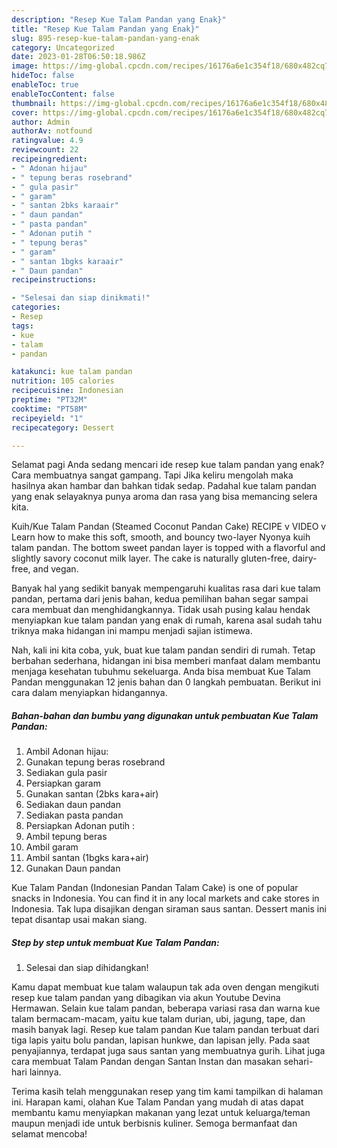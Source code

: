 ```yaml
---
description: "Resep Kue Talam Pandan yang Enak}"
title: "Resep Kue Talam Pandan yang Enak}"
slug: 895-resep-kue-talam-pandan-yang-enak
category: Uncategorized
date: 2023-01-28T06:50:18.986Z
image: https://img-global.cpcdn.com/recipes/16176a6e1c354f18/680x482cq70/kue-talam-pandan-foto-resep-utama.jpg
hideToc: false
enableToc: true
enableTocContent: false
thumbnail: https://img-global.cpcdn.com/recipes/16176a6e1c354f18/680x482cq70/kue-talam-pandan-foto-resep-utama.jpg
cover: https://img-global.cpcdn.com/recipes/16176a6e1c354f18/680x482cq70/kue-talam-pandan-foto-resep-utama.jpg
author: Admin
authorAv: notfound
ratingvalue: 4.9
reviewcount: 22
recipeingredient:
- " Adonan hijau"
- " tepung beras rosebrand"
- " gula pasir"
- " garam"
- " santan 2bks karaair"
- " daun pandan"
- " pasta pandan"
- " Adonan putih "
- " tepung beras"
- " garam"
- " santan 1bgks karaair"
- " Daun pandan"
recipeinstructions:

- "Selesai dan siap dinikmati!"
categories:
- Resep
tags:
- kue
- talam
- pandan

katakunci: kue talam pandan 
nutrition: 105 calories
recipecuisine: Indonesian
preptime: "PT32M"
cooktime: "PT58M"
recipeyield: "1"
recipecategory: Dessert

---
```



Selamat pagi Anda sedang mencari ide resep kue talam pandan yang enak? Cara membuatnya sangat gampang. Tapi Jika keliru mengolah maka hasilnya akan hambar dan bahkan tidak sedap. Padahal kue talam pandan yang enak selayaknya punya aroma dan rasa yang bisa memancing selera kita.


Kuih/Kue Talam Pandan (Steamed Coconut Pandan Cake) RECIPE v VIDEO v Learn how to make this soft, smooth, and bouncy two-layer Nyonya kuih talam pandan. The bottom sweet pandan layer is topped with a flavorful and slightly savory coconut milk layer. The cake is naturally gluten-free, dairy-free, and vegan.

Banyak hal yang sedikit banyak mempengaruhi kualitas rasa dari kue talam pandan, pertama dari jenis bahan, kedua pemilihan bahan segar sampai cara membuat dan menghidangkannya. Tidak usah pusing kalau hendak menyiapkan kue talam pandan yang enak di rumah, karena asal sudah tahu triknya maka hidangan ini mampu menjadi sajian istimewa.


Nah, kali ini kita coba, yuk, buat kue talam pandan sendiri di rumah. Tetap berbahan sederhana, hidangan ini bisa memberi manfaat dalam membantu menjaga kesehatan tubuhmu sekeluarga. Anda bisa membuat Kue Talam Pandan menggunakan 12 jenis bahan dan 0 langkah pembuatan. Berikut ini cara dalam menyiapkan hidangannya.

<!--inarticleads1-->

##### Bahan-bahan dan bumbu yang digunakan untuk pembuatan Kue Talam Pandan:

1. Ambil  Adonan hijau:
1. Gunakan  tepung beras rosebrand
1. Sediakan  gula pasir
1. Persiapkan  garam
1. Gunakan  santan (2bks kara+air)
1. Sediakan  daun pandan
1. Sediakan  pasta pandan
1. Persiapkan  Adonan putih :
1. Ambil  tepung beras
1. Ambil  garam
1. Ambil  santan (1bgks kara+air)
1. Gunakan  Daun pandan


Kue Talam Pandan (Indonesian Pandan Talam Cake) is one of popular snacks in Indonesia. You can find it in any local markets and cake stores in Indonesia. Tak lupa disajikan dengan siraman saus santan. Dessert manis ini tepat disantap usai makan siang. 

<!--inarticleads2-->

##### Step by step untuk membuat Kue Talam Pandan:


1. Selesai dan siap dihidangkan!

Kamu dapat membuat kue talam walaupun tak ada oven dengan mengikuti resep kue talam pandan yang dibagikan via akun Youtube Devina Hermawan. Selain kue talam pandan, beberapa variasi rasa dan warna kue talam bermacam-macam, yaitu kue talam durian, ubi, jagung, tape, dan masih banyak lagi. Resep kue talam pandan Kue talam pandan terbuat dari tiga lapis yaitu bolu pandan, lapisan hunkwe, dan lapisan jelly. Pada saat penyajiannya, terdapat juga saus santan yang membuatnya gurih. Lihat juga cara membuat Talam Pandan dengan Santan Instan dan masakan sehari-hari lainnya. 

Terima kasih telah menggunakan resep yang tim kami tampilkan di halaman ini. Harapan kami, olahan Kue Talam Pandan yang mudah di atas dapat membantu kamu menyiapkan makanan yang lezat untuk keluarga/teman maupun menjadi ide untuk berbisnis kuliner. Semoga bermanfaat dan selamat mencoba!
